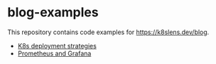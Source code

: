 # blog-examples

This repository contains code examples for https://k8slens.dev/blog.

- [K8s deployment strategies](./k8s_deployment_strategies/README.md)
- [Prometheus and Grafana](./prometheus_and_grafana/README.md)